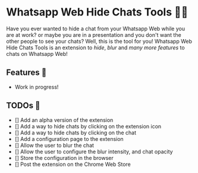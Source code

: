 # Whatsapp Web Hide Chats Tools 🕵🏽

Have you ever wanted to hide a chat from your Whatsapp Web while you are at work? or maybe you are in a presentation and you don't want the other people to see your chats? Well, this is the tool for you! Whatsapp Web Hide Chats Tools is an extension to *hide*, *blur* and *many more features* to chats on Whatsapp Web!

## Features 🚀

- Work in progress!

## TODOs 📝

- [] Add an alpha version of the extension
- [] Add a way to hide chats by clicking on the extension icon
- [] Add a way to hide chats by clicking on the chat
- [] Add a configuration page to the extension
- [] Allow the user to blur the chat
- [] Allow the user to configure the blur intensity, and chat opacity
- [] Store the configuration in the browser
- [] Post the extension on the Chrome Web Store


